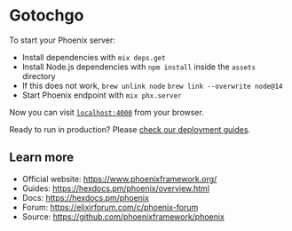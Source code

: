 # Gotochgo

To start your Phoenix server:

  * Install dependencies with `mix deps.get`
  * Install Node.js dependencies with `npm install` inside the `assets` directory
  * If this does not work, 
    `brew unlink node`
    `brew link --overwrite node@14`
  * Start Phoenix endpoint with `mix phx.server`

Now you can visit [`localhost:4000`](http://localhost:4000) from your browser.

Ready to run in production? Please [check our deployment guides](https://hexdocs.pm/phoenix/deployment.html).

## Learn more

  * Official website: https://www.phoenixframework.org/
  * Guides: https://hexdocs.pm/phoenix/overview.html
  * Docs: https://hexdocs.pm/phoenix
  * Forum: https://elixirforum.com/c/phoenix-forum
  * Source: https://github.com/phoenixframework/phoenix
